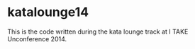 katalounge14
============

This is the code written during the kata lounge track at I TAKE Unconference 2014.
